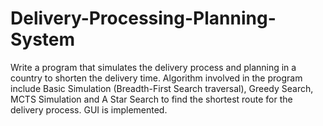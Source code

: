 # Delivery-Processing-Planning-System
Write a program that simulates the delivery process and planning in a country to shorten the delivery time. Algorithm involved in the program include Basic Simulation (Breadth-First Search traversal), Greedy Search, MCTS Simulation and A Star Search to find the shortest route for the delivery process. GUI is implemented.

